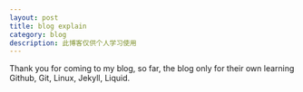```yaml
---
layout: post
title: blog explain
category: blog
description: 此博客仅供个人学习使用
---
```


Thank you for coming to my blog, so far, the blog only for their own learning Github, Git, Linux, Jekyll, Liquid.